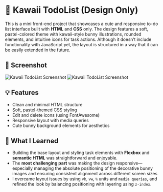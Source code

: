 # 🐰 Kawaii TodoList (Design Only)

This is a mini front-end project that showcases a cute and responsive to-do list interface built with **HTML** and **CSS** only. The design features a soft, pastel-colored theme with kawaii-style bunny illustrations, rounded elements, and intuitive icons for task actions. Although it doesn’t include functionality with JavaScript yet, the layout is structured in a way that it can be easily extended in the future.

## 📸 Screenshot

![Kawaii TodoList Screenshot](./assets/Desktop-view.png.png)
![Kawaii TodoList Screenshot](./assets/mobile-view.png.png)

## 💡 Features

- Clean and minimal HTML structure
- Soft, pastel-themed CSS styling
- Edit and delete icons (using FontAwesome)
- Responsive layout with media queries
- Cute bunny background elements for aesthetics

## 🧠 What I Learned

- Building the base layout and styling task elements with **Flexbox** and **semantic HTML** was straightforward and enjoyable.
- The **most challenging part** was making the design responsive—especially managing the absolute positioning of the decorative bunny images and ensuring consistent alignment across different screen sizes.
- I overcame layout issues by using `vh`, `vw`, `%` units and `media queries`, and refined the look by balancing positioning with layering using `z-index`.

